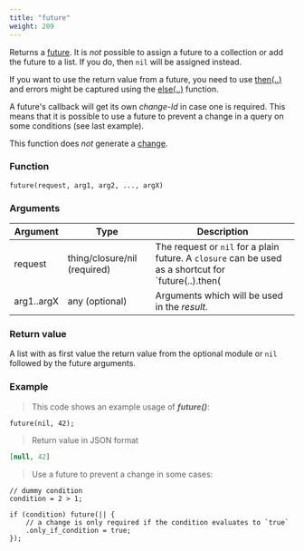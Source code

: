 ```yaml
---
title: "future"
weight: 209
---
```


Returns a [future](../../data-types/future). It is *not* possible to assign a future to
a collection or add the future to a list. If you do, then `nil` will be assigned instead.

If you want to use the return value from a future, you need to use [then(..)](../../data-types/future/then) and errors might be captured using the [else(..)](../../data-types/future/else) function.

A future's callback will get its own *change-Id* in case one is required. This means that it is possible to use a future to prevent a change in a query on some conditions (see last example).

This function does *not* generate a [change](../../overview/changes).

### Function

`future(request, arg1, arg2, ..., argX)`

### Arguments

Argument | Type | Description
-------- | ---- | -----------
request | thing/closure/nil (required) | The request or `nil` for a plain future. A `closure` can be used as a shortcut for `future(..).then(||...)`.
arg1..argX | any (optional) | Arguments which will be used in the *result*.

### Return value

A list with as first value the return value from the optional module or `nil` followed by the
future arguments.

### Example

> This code shows an example usage of  ***future()***:

```thingsdb,json_response
future(nil, 42);
```

> Return value in JSON format

```json
[null, 42]
```

> Use a future to prevent a change in some cases:

```thingsdb,should_pass
// dummy condition
condition = 2 > 1;

if (condition) future(|| {
    // a change is only required if the condition evaluates to `true`
    .only_if_condition = true;
});
```
